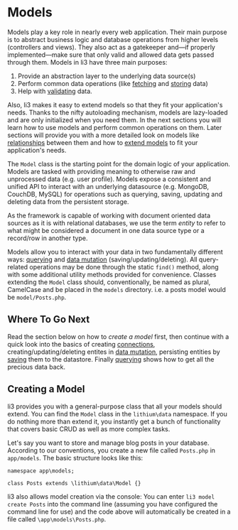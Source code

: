 # Models 

Models play a key role in nearly every web application. Their main purpose is to abstract business logic and database operations from higher levels (controllers and views). They also act as a gatekeeper and—if properly implemented—make sure that only valid and allowed data gets passed through them. Models in li3 have three main purposes:

 1. Provide an abstraction layer to the underlying data source(s)
 2. Perform common data operations (like [fetching](querying) and [storing](saving) data)
 3. Help with [validating](validation) data.

Also, li3 makes it easy to extend models so that they fit your application's needs. Thanks to the nifty autoloading mechanism, models are lazy-loaded and are only initialized when you need them. In the next sections you will learn how to use models and perform common operations on them. Later sections will provide you with a more detailed look on models like [relationships](relationships) between them and how to [extend models](adding-functions-to-models) to fit your application's needs.

The `Model` class is the starting point for the domain logic of your application.  Models are tasked with providing meaning to otherwise raw and unprocessed data (e.g. user profile).  Models expose a consistent and unified API to interact with an underlying datasource (e.g. MongoDB, CouchDB, MySQL) for operations such as querying, saving, updating and deleting data from the persistent storage.

<div class="note note-info">
	As the framework is capable of working with document oriented data sources as it is with relational databases, we use the term <em>entity</em> to refer to what might be considered a document in one data source type or a record/row in another type.
</div>

Models allow you to interact with your data in two fundamentally different ways: [querying](querying) and [data mutation](data-mutation) (saving/updating/deleting). All query-related operations may be done through the static `find()` method, along with some additional utility methods provided for convenience. Classes extending the `Model` class should, conventionally, be named as plural, CamelCase and be placed in the `models` directory. i.e. a posts model would be `model/Posts.php`.

## Where To Go Next

Read the section below on how to _create a model_ first, then continue with a quick look into the basics of creating [connections](connections), creating/updating/deleting entites in [data mutation](data-mutation), persisting entities by [saving](saving) them to the datastore. Finally [querying](querying) shows how to get all the precious data back.

## Creating a Model

li3 provides you with a general-purpose class that all your models should extend. You can find the `Model` class in the `lithium\data` namespace. If you do nothing more than extend it, you instantly get a bunch of functionality that covers basic CRUD as well as more complex tasks.

Let's say you want to store and manage blog posts in your database. According to our conventions, you create a new file called `Posts.php` in `app/models`. The basic structure looks like this:

```
namespace app\models;

class Posts extends \lithium\data\Model {}
```

<div class="note note-hint">
	li3 also allows model creation via the console:  You can enter <code>li3 model create Posts</code> into the command line (assuming you have configured the command line for use) and the code above will automatically be created in a file called <code>\app\models\Posts.php</code>.
</div>


